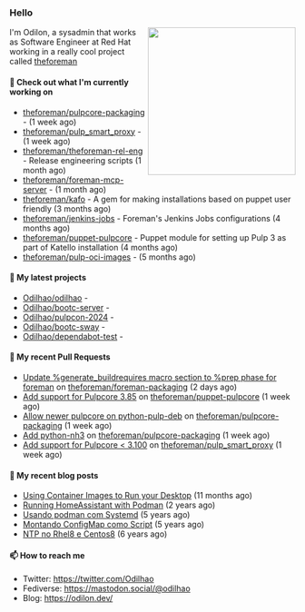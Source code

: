 ### Hello

<img align="right" src="https://avatars.githubusercontent.com/odilhao" width="260">

I'm Odilon, a sysadmin that works as Software Engineer at Red Hat working in a really cool project called [theforeman](https://theforeman.org/)

#### 👷 Check out what I'm currently working on

- [theforeman/pulpcore-packaging](https://github.com/theforeman/pulpcore-packaging) -  (1 week ago)
- [theforeman/pulp_smart_proxy](https://github.com/theforeman/pulp_smart_proxy) -  (1 week ago)
- [theforeman/theforeman-rel-eng](https://github.com/theforeman/theforeman-rel-eng) - Release engineering scripts (1 month ago)
- [theforeman/foreman-mcp-server](https://github.com/theforeman/foreman-mcp-server) -  (1 month ago)
- [theforeman/kafo](https://github.com/theforeman/kafo) - A gem for making installations based on puppet user friendly (3 months ago)
- [theforeman/jenkins-jobs](https://github.com/theforeman/jenkins-jobs) - Foreman&#39;s Jenkins Jobs configurations (4 months ago)
- [theforeman/puppet-pulpcore](https://github.com/theforeman/puppet-pulpcore) - Puppet module for setting up Pulp 3 as part of Katello installation (4 months ago)
- [theforeman/pulp-oci-images](https://github.com/theforeman/pulp-oci-images) -  (5 months ago)

#### 🌱 My latest projects

- [Odilhao/odilhao](https://github.com/Odilhao/odilhao) - 
- [Odilhao/bootc-server](https://github.com/Odilhao/bootc-server) - 
- [Odilhao/pulpcon-2024](https://github.com/Odilhao/pulpcon-2024) - 
- [Odilhao/bootc-sway](https://github.com/Odilhao/bootc-sway) - 
- [Odilhao/dependabot-test](https://github.com/Odilhao/dependabot-test) - 

#### 🔨 My recent Pull Requests

- [Update %generate_buildrequires macro section to %prep phase for foreman](https://github.com/theforeman/foreman-packaging/pull/12538) on [theforeman/foreman-packaging](https://github.com/theforeman/foreman-packaging) (2 days ago)
- [Add support for Pulpcore 3.85](https://github.com/theforeman/puppet-pulpcore/pull/392) on [theforeman/puppet-pulpcore](https://github.com/theforeman/puppet-pulpcore) (1 week ago)
- [Allow newer pulpcore on python-pulp-deb](https://github.com/theforeman/pulpcore-packaging/pull/2179) on [theforeman/pulpcore-packaging](https://github.com/theforeman/pulpcore-packaging) (1 week ago)
- [Add python-nh3](https://github.com/theforeman/pulpcore-packaging/pull/2178) on [theforeman/pulpcore-packaging](https://github.com/theforeman/pulpcore-packaging) (1 week ago)
- [Add support for Pulpcore &lt; 3.100](https://github.com/theforeman/pulp_smart_proxy/pull/44) on [theforeman/pulp_smart_proxy](https://github.com/theforeman/pulp_smart_proxy) (1 week ago)

#### 📜 My recent blog posts

- [Using Container Images to Run your Desktop](https://odilon.dev/2024/10/29/building-a-desktop-with-bootc/) (11 months ago)
- [Running HomeAssistant with Podman](https://odilon.dev/2022/12/20/homeassistant-with-podman/) (2 years ago)
- [Usando podman com Systemd](https://odilon.dev/2020/06/30/usando-podman-com-systemd/) (5 years ago)
- [Montando ConfigMap como Script](https://odilon.dev/2020/03/08/montando-configmap-como-script/) (5 years ago)
- [NTP no Rhel8 e Centos8](https://odilon.dev/2019/09/17/2019-09-17-ntp-rhel8-centos8/) (6 years ago)


#### 📫 How to reach me

- Twitter: https://twitter.com/Odilhao
- Fediverse: https://mastodon.social/@odilhao
- Blog: https://odilon.dev/
